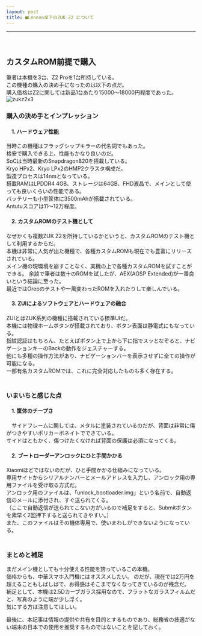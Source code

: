```yaml
---
layout: post
title: ■Lenovo傘下のZUK Z2 について
---
```

---
　
## **カスタムROM前提で購入**
筆者は本機を3台、Z2 Proを1台所持している。  
この機種の購入の決め手になったのは以下の点だ。    
購入価格はZ2に関しては新品1台あたり15000～18000円程度であった。　　
![zukz2x3](https://beni2nd.github.io/images/zukz2x3.jpg "zukz2x3")  

### **購入の決め手とインプレッション**

#### 　1. ハードウェア性能
当時この機種はフラッグシップキラーの代名詞でもあった。  
格安で購入できる上、性能もかなり良いのだ。  
SoCは当時最新のSnapdragon820を搭載している。  
Kryo HPx2、Kryo LPx2のHMP2クラスタ構成だ。  
製造プロセスは14nmとなっている。  
搭載RAMはLPDDR4 4GB、ストレージは64GB、FHD液晶で、メインとして使っても良いくらいの性能である。  
バッテリーも小型筐体に3500mAhが搭載されている。  
Antutuスコアは11～12万程度。  

#### 　2. カスタムROMのテスト機として
なぜかくも複数ZUK Z2を所持しているかというと、カスタムROMのテスト機として利用するからだ。  
本機は非常に人気が出た機種で、各種カスタムROMも現在でも豊富にリリースされている。  
メイン機の現環境を崩すことなく、実機の上で各種カスタムROMを試すことができる。
余談で筆者は数十のROMを試したが、AEX(AOSP Extended)が一番良いという結論に至った。  
最近ではOreoのテストや一風変わったROMを入れたりして楽しんでいる。  

#### 　3. ZUIによるソフトウェアとハードウェアの融合
ZUIとはZUK系列の機種に搭載されている標準UIだ。  
本機には物理ホームボタンが搭載されており、ボタン表面は静電式にもなっている。  
指紋認証はもちろん、たとえばボタン上で上から下に指でスッとなぞると、ナビゲーションキーのBackの動作をジェスチャーする。  
他にも多種の操作方法があり、ナビゲーションバーを表示させずに全ての操作が可能になる。  
一部有名カスタムROMでは、これに完全対応したものも多く存在する。  
　　

### **いまいちと感じた点**

#### 　1. 筐体のチープさ

　サイドフレームに関しては、メタルに塗装されているのだが、背面は非常に傷がつきやすいポリカーボネイトでできている。  
サイドはともかく、傷つけたくなければ背面の保護は必須になってくる。  

#### 　2. ブートローダーアンロックにひと手間かかる
Xiaomiほどではないのだが、ひと手間かかる仕組みになっている。  
専用サイトからシリアルナンバーとメールアドレスを入力し、アンロック用の専用ファイルを受け取る方式だ。  
アンロック用のファイルは、「unlock_bootloader.img」という名前で、自動返信のメールに添付され、すぐ送られてくる。  
（ここで自動返信が送られてこない方がいるので補足をすると、Submitボタンを素早く2回押下すると送られてきやすい。）  
また、このファイルはその機体専用で、使いまわしができないようになっている。  
 　

### **まとめと補足**

まだメイン機としても十分使える性能を誇っているこの本機。  
価格からも、中華スマホ入門機にはオススメしたい。
のだが、現在では2万円を超えることもしばしばで、お得感はそこまでなくなってきているのが残念だ。  
補足として、本機は2.5Dカーブガラス採用なので、フラットなガラスフィルムだと、写真のように端が少し浮く。  
気にする方は注意してほしい。  

最後に、本記事は情報の提供や共有を目的とするものであり、総務省の技適がない端末の日本での使用を推奨するものではないことを記しておく。
